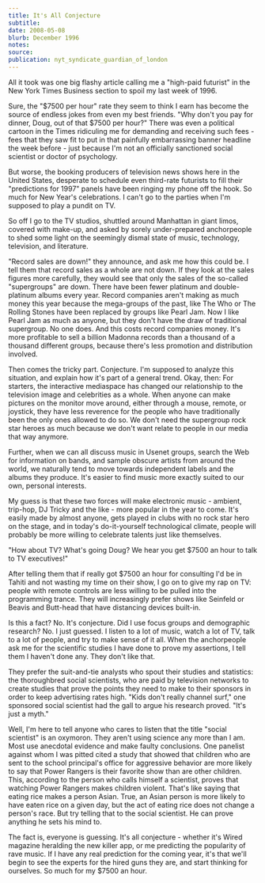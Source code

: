 ```yaml
---
title: It's All Conjecture
subtitle:
date: 2008-05-08
blurb: December 1996
notes:
source:
publication: nyt_syndicate_guardian_of_london
---
```


All it took was one big flashy article calling me a "high-paid futurist" in the New York Times Business section to spoil my last week of 1996.

Sure, the "$7500 per hour" rate they seem to think I earn has become the source of endless jokes from even my best friends. "Why don't you pay for dinner, Doug, out of that $7500 per hour?" There was even a political cartoon in the Times ridiculing me for demanding and receiving such fees - fees that they saw fit to put in that painfully embarrassing banner headline the week before - just because I'm not an officially sanctioned social scientist or doctor of psychology.

But worse, the booking producers of television news shows here in the United States, desperate to schedule even third-rate futurists to fill their "predictions for 1997" panels have been ringing my phone off the hook. So much for New Year's celebrations. I can't go to the parties when I'm supposed to play a pundit on TV.

So off I go to the TV studios, shuttled around Manhattan in giant limos, covered with make-up, and asked by sorely under-prepared anchorpeople to shed some light on the seemingly dismal state of music, technology, television, and literature.

"Record sales are down!" they announce, and ask me how this could be. I tell them that record sales as a whole are not down. If they look at the sales figures more carefully, they would see that only the sales of the so-called "supergroups" are down. There have been fewer platinum and double-platinum albums every year. Record companies aren't making as much money this year because the mega-groups of the past, like The Who or The Rolling Stones have been replaced by groups like Pearl Jam. Now I like Pearl Jam as much as anyone, but they don't have the draw of traditional supergroup. No one does. And this costs record companies money. It's more profitable to sell a billion Madonna records than a thousand of a thousand different groups, because there's less promotion and distribution involved.

Then comes the tricky part. Conjecture. I'm supposed to analyze this situation, and explain how it's part of a general trend. Okay, then: For starters, the interactive mediaspace has changed our relationship to the television image and celebrities as a whole. When anyone can make pictures on the monitor move around, either through a mouse, remote, or joystick, they have less reverence for the people who have traditionally been the only ones allowed to do so. We don't need the supergroup rock star heroes as much because we don't want relate to people in our media that way anymore.

Further, when we can all discuss music in Usenet groups, search the Web for information on bands, and sample obscure artists from around the world, we naturally tend to move towards independent labels and the albums they produce. It's easier to find music more exactly suited to our own, personal interests.

My guess is that these two forces will make electronic music - ambient, trip-hop, DJ Tricky and the like - more popular in the year to come. It's easily made by almost anyone, gets played in clubs with no rock star hero on the stage, and in today's do-it-yourself technological climate, people will probably be more willing to celebrate talents just like themselves.

"How about TV? What's going Doug? We hear you get $7500 an hour to talk to TV executives!"

After telling them that if really got $7500 an hour for consulting I'd be in Tahiti and not wasting my time on their show, I go on to give my rap on TV: people with remote controls are less willing to be pulled into the programming trance. They will increasingly prefer shows like Seinfeld or Beavis and Butt-head that have distancing devices built-in.

Is this a fact? No. It's conjecture. Did I use focus groups and demographic research? No. I just guessed. I listen to a lot of music, watch a lot of TV, talk to a lot of people, and try to make sense of it all. When the anchorpeople ask me for the scientific studies I have done to prove my assertions, I tell them I haven't done any. They don't like that.

They prefer the suit-and-tie analysts who spout their studies and statistics: the thoroughbred social scientists, who are paid by television networks to create studies that prove the points they need to make to their sponsors in order to keep advertising rates high. "Kids don't really channel surf," one sponsored social scientist had the gall to argue his research proved. "It's just a myth."

Well, I'm here to tell anyone who cares to listen that the title "social scientist" is an oxymoron. They aren't using science any more than I am. Most use anecdotal evidence and make faulty conclusions. One panelist against whom I was pitted cited a study that showed that children who are sent to the school principal's office for aggressive behavior are more likely to say that Power Rangers is their favorite show than are other children. This, according to the person who calls himself a scientist, proves that watching Power Rangers makes children violent. That's like saying that eating rice makes a person Asian. True, an Asian person is more likely to have eaten rice on a given day, but the act of eating rice does not change a person's race. But try telling that to the social scientist. He can prove anything he sets his mind to.

The fact is, everyone is guessing. It's all conjecture - whether it's Wired magazine heralding the new killer app, or me predicting the popularity of rave music. If I have any real prediction for the coming year, it's that we'll begin to see the experts for the hired guns they are, and start thinking for ourselves. So much for my $7500 an hour.

